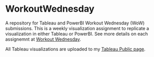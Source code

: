 # WorkoutWednesday
A repository for Tableau and PowerBI Workout Wednesday (WoW) submissions. This is a weekly visualization assignment to replicate a visualization in either Tableau or PowerBI. See more details on each assignemnt at [Workout Wednesday](https://www.workout-wednesday.com/).

All Tableau visualizations are uploaded to my [Tableau Public page](https://public.tableau.com/app/profile/kushal.ismael).
